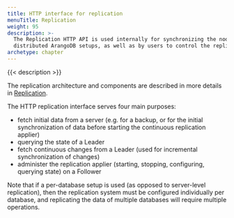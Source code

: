 ```yaml
---
title: HTTP interface for replication
menuTitle: Replication
weight: 95
description: >-
  The Replication HTTP API is used internally for synchronizing the nodes in
  distributed ArangoDB setups, as well as by users to control the replication
archetype: chapter
---
```

{{< description >}}

The replication architecture and components are described in more details in 
[Replication](../../../deploy/architecture/replication.md).

The HTTP replication interface serves four main purposes:
- fetch initial data from a server (e.g. for a backup, or for the initial synchronization 
  of data before starting the continuous replication applier)
- querying the state of a Leader
- fetch continuous changes from a Leader (used for incremental synchronization of changes)
- administer the replication applier (starting, stopping, configuring, querying state) on 
  a Follower

Note that if a per-database setup is used (as opposed to server-level replication),
then the replication system must be configured individually per
database, and replicating the data of multiple databases will require multiple operations.
